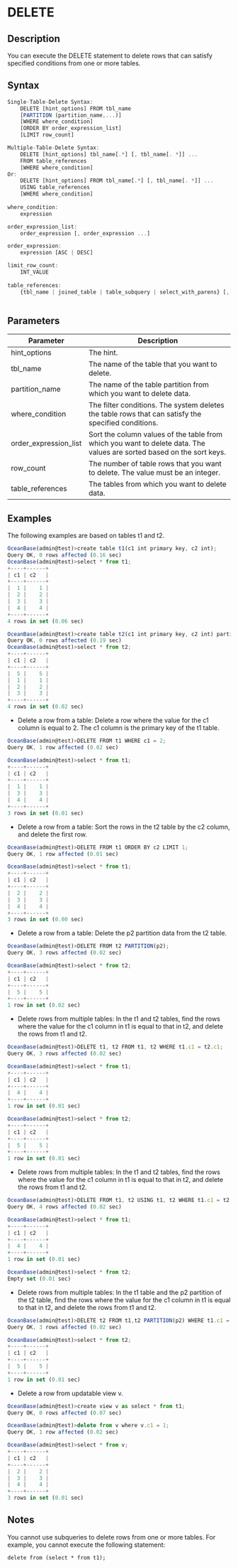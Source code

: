 DELETE 
===========================



Description 
--------------------

You can execute the DELETE statement to delete rows that can satisfy specified conditions from one or more tables.

Syntax 
---------------

```javascript
Single-Table-Delete Syntax:
    DELETE [hint_options] FROM tbl_name
    [PARTITION (partition_name,...)]
    [WHERE where_condition]
    [ORDER BY order_expression_list]
    [LIMIT row_count]

Multiple-Table-Delete Syntax:
    DELETE [hint_options] tbl_name[.*] [, tbl_name[. *]] ...
    FROM table_references
    [WHERE where_condition]
Or:
    DELETE [hint_options] FROM tbl_name[.*] [, tbl_name[. *]] ...
    USING table_references
    [WHERE where_condition]
 
where_condition:
    expression

order_expression_list:
    order_expression [, order_expression ...]

order_expression:
    expression [ASC | DESC]

limit_row_count:
    INT_VALUE
  
table_references:
    {tbl_name | joined_table | table_subquery | select_with_parens} [, ...]
 
```



Parameters 
-------------------



|     **Parameter**     |                                                    **Description**                                                    |
|-----------------------|-----------------------------------------------------------------------------------------------------------------------|
| hint_options          | The hint.                                                                                                             |
| tbl_name              | The name of the table that you want to delete.                                                                        |
| partition_name        | The name of the table partition from which you want to delete data.                                                   |
| where_condition       | The filter conditions. The system deletes the table rows that can satisfy the specified conditions.                   |
| order_expression_list | Sort the column values of the table from which you want to delete data. The values are sorted based on the sort keys. |
| row_count             | The number of table rows that you want to delete. The value must be an integer.                                       |
| table_references      | The tables from which you want to delete data.                                                                        |



Examples 
-----------------

The following examples are based on tables t1 and t2.

```javascript
OceanBase(admin@test)>create table t1(c1 int primary key, c2 int);
Query OK, 0 rows affected (0.16 sec)
OceanBase(admin@test)>select * from t1;
+----+------+
| c1 | c2   |
+----+------+
|  1 |    1 |
|  2 |    2 |
|  3 |    3 |
|  4 |    4 |
+----+------+
4 rows in set (0.06 sec)

OceanBase(admin@test)>create table t2(c1 int primary key, c2 int) partition by key(c1) partitions 4;
Query OK, 0 rows affected (0.19 sec)
OceanBase(admin@test)>select * from t2;
+----+------+
| c1 | c2   |
+----+------+
|  5 |    5 |
|  1 |    1 |
|  2 |    2 |
|  3 |    3 |
+----+------+
4 rows in set (0.02 sec)
```



* Delete a row from a table: Delete a row where the value for the c1 column is equal to 2. The c1 column is the primary key of the t1 table.




```javascript
OceanBase(admin@test)>DELETE FROM t1 WHERE c1 = 2;
Query OK, 1 row affected (0.02 sec)

OceanBase(admin@test)>select * from t1;
+----+------+
| c1 | c2   |
+----+------+
|  1 |    1 |
|  3 |    3 |
|  4 |    4 |
+----+------+
3 rows in set (0.01 sec)
```



* Delete a row from a table: Sort the rows in the t2 table by the c2 column, and delete the first row.




```javascript
OceanBase(admin@test)>DELETE FROM t1 ORDER BY c2 LIMIT 1;
Query OK, 1 row affected (0.01 sec)

OceanBase(admin@test)>select * from t1;
+----+------+
| c1 | c2   |
+----+------+
|  2 |    2 |
|  3 |    3 |
|  4 |    4 |
+----+------+
3 rows in set (0.00 sec)
```



* Delete a row from a table: Delete the p2 partition data from the t2 table.




```javascript
OceanBase(admin@test)>DELETE FROM t2 PARTITION(p2);
Query OK, 3 rows affected (0.02 sec)

OceanBase(admin@test)>select * from t2;
+----+------+
| c1 | c2   |
+----+------+
|  5 |    5 |
+----+------+
1 row in set (0.02 sec)
```



* Delete rows from multiple tables: In the t1 and t2 tables, find the rows where the value for the c1 column in t1 is equal to that in t2, and delete the rows from t1 and t2.




```javascript
OceanBase(admin@test)>DELETE t1, t2 FROM t1, t2 WHERE t1.c1 = t2.c1;
Query OK, 3 rows affected (0.02 sec)

OceanBase(admin@test)>select * from t1;
+----+------+
| c1 | c2   |
+----+------+
|  4 |    4 |
+----+------+
1 row in set (0.01 sec)

OceanBase(admin@test)>select * from t2;
+----+------+
| c1 | c2   |
+----+------+
|  5 |    5 |
+----+------+
1 row in set (0.01 sec)
```



* Delete rows from multiple tables: In the t1 and t2 tables, find the rows where the value for the c1 column in t1 is equal to that in t2, and delete the rows from t1 and t2.




```javascript
OceanBase(admin@test)>DELETE FROM t1, t2 USING t1, t2 WHERE t1.c1 = t2.c1;
Query OK, 4 rows affected (0.02 sec)

OceanBase(admin@test)>select * from t1;
+----+------+
| c1 | c2   |
+----+------+
|  4 |    4 |
+----+------+
1 row in set (0.01 sec)

OceanBase(admin@test)>select * from t2;
Empty set (0.01 sec)
```



* Delete rows from multiple tables: In the t1 table and the p2 partition of the t2 table, find the rows where the value for the c1 column in t1 is equal to that in t2, and delete the rows from t1 and t2.




```javascript
OceanBase(admin@test)>DELETE t2 FROM t1,t2 PARTITION(p2) WHERE t1.c1 = t2.c1;
Query OK, 3 rows affected (0.02 sec)

OceanBase(admin@test)>select * from t2;
+----+------+
| c1 | c2   |
+----+------+
|  5 |    5 |
+----+------+
1 row in set (0.01 sec)
```



* Delete a row from updatable view v.




```javascript
OceanBase(admin@test)>create view v as select * from t1;
Query OK, 0 rows affected (0.07 sec)

OceanBase(admin@test)>delete from v where v.c1 = 1;
Query OK, 1 row affected (0.02 sec)

OceanBase(admin@test)>select * from v;
+----+------+
| c1 | c2   |
+----+------+
|  2 |    2 |
|  3 |    3 |
|  4 |    4 |
+----+------+
3 rows in set (0.01 sec)
```



Notes 
--------------

You cannot use subqueries to delete rows from one or more tables. For example, you cannot execute the following statement:

`delete from (select * from t1);`
